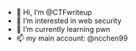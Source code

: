 - 👋 Hi, I’m @CTFwriteup
- 👀 I’m interested in web security
- 🌱 I’m currently learning pwn
- 📫 my main account: @ncchen99

<!---
CTFwriteup/CTFwriteup is a ✨ special ✨ repository because its `README.md` (this file) appears on your GitHub profile.
You can click the Preview link to take a look at your changes.
--->
